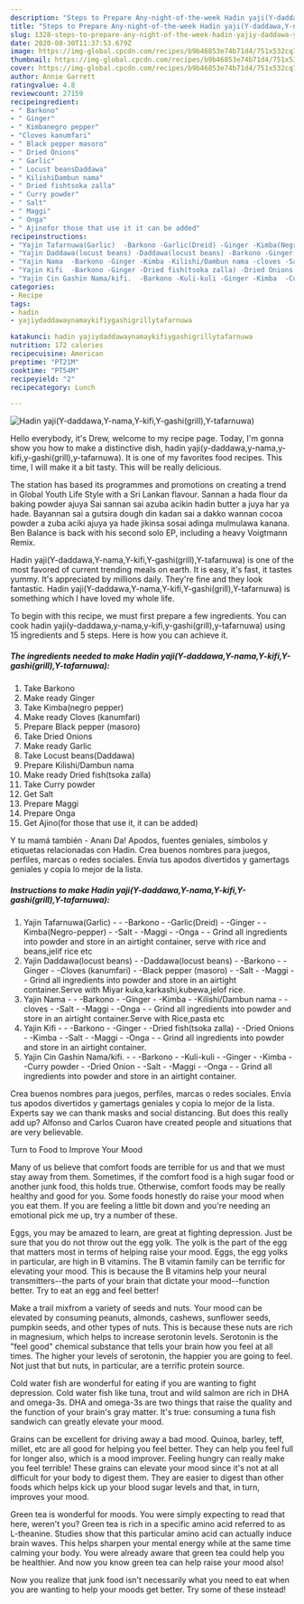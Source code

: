 ```yaml
---
description: "Steps to Prepare Any-night-of-the-week Hadin yaji(Y-daddawa,Y-nama,Y-kifi,Y-gashi(grill),Y-tafarnuwa)"
title: "Steps to Prepare Any-night-of-the-week Hadin yaji(Y-daddawa,Y-nama,Y-kifi,Y-gashi(grill),Y-tafarnuwa)"
slug: 1328-steps-to-prepare-any-night-of-the-week-hadin-yajiy-daddawa-y-nama-y-kifi-y-gashigrill-y-tafarnuwa
date: 2020-08-30T11:37:53.679Z
image: https://img-global.cpcdn.com/recipes/b9b46853e74b71d4/751x532cq70/hadin-yajiy-daddaway-namay-kifiy-gashigrilly-tafarnuwa-recipe-main-photo.jpg
thumbnail: https://img-global.cpcdn.com/recipes/b9b46853e74b71d4/751x532cq70/hadin-yajiy-daddaway-namay-kifiy-gashigrilly-tafarnuwa-recipe-main-photo.jpg
cover: https://img-global.cpcdn.com/recipes/b9b46853e74b71d4/751x532cq70/hadin-yajiy-daddaway-namay-kifiy-gashigrilly-tafarnuwa-recipe-main-photo.jpg
author: Annie Garrett
ratingvalue: 4.8
reviewcount: 27159
recipeingredient:
- " Barkono"
- " Ginger"
- " Kimbanegro pepper"
- "Cloves kanumfari"
- " Black pepper masoro"
- " Dried Onions"
- " Garlic"
- " Locust beansDaddawa"
- " KilishiDambun nama"
- " Dried fishtsoka zalla"
- " Curry powder"
- " Salt"
- " Maggi"
- " Onga"
- " Ajinofor those that use it it can be added"
recipeinstructions:
- "Yajin Tafarnuwa(Garlic)  -Barkono -Garlic(Dreid) -Ginger -Kimba(Negro-pepper) -Salt -Maggi -Onga   Grind all ingredients into powder and store in an airtight container, serve with rice and beans,jelif rice etc"
- "Yajin Daddawa(locust beans) -Daddawa(locust beans) -Barkono -Ginger -Cloves (kanumfari) -Black pepper (masoro) -Salt -Maggi  Grind all ingredients into powder and store in an airtight container.Serve with Miyar kuka,karkashi,kubewa,jelof rice."
- "Yajin Nama  -Barkono -Ginger -Kimba -Kilishi/Dambun nama -cloves -Salt -Maggi -Onga  Grind all ingredients into powder and store in an airtight container.Serve with Rice,pasta etc"
- "Yajin Kifi  -Barkono -Ginger -Dried fish(tsoka zalla) -Dried Onions -Kimba -Salt -Maggi -Onga  Grind all ingredients into powder and store in an airtight container."
- "Yajin Cin Gashin Nama/kifi.  -Barkono -Kuli-kuli -Ginger -Kimba  -Curry powder -Dried Onion -Salt -Maggi -Onga  Grind all ingredients into powder and store in an airtight container."
categories:
- Recipe
tags:
- hadin
- yajiydaddawaynamaykifiygashigrillytafarnuwa

katakunci: hadin yajiydaddawaynamaykifiygashigrillytafarnuwa 
nutrition: 172 calories
recipecuisine: American
preptime: "PT21M"
cooktime: "PT54M"
recipeyield: "2"
recipecategory: Lunch

---
```



![Hadin yaji(Y-daddawa,Y-nama,Y-kifi,Y-gashi(grill),Y-tafarnuwa)](https://img-global.cpcdn.com/recipes/b9b46853e74b71d4/751x532cq70/hadin-yajiy-daddaway-namay-kifiy-gashigrilly-tafarnuwa-recipe-main-photo.jpg)

Hello everybody, it's Drew, welcome to my recipe page. Today, I'm gonna show you how to make a distinctive dish, hadin yaji(y-daddawa,y-nama,y-kifi,y-gashi(grill),y-tafarnuwa). It is one of my favorites food recipes. This time, I will make it a bit tasty. This will be really delicious.

The station has based its programmes and promotions on creating a trend in Global Youth Life Style with a Sri Lankan flavour. Sannan a hada flour da baking powder ajuya Sai sannan sai azuba acikin hadin butter a juya har ya hade. Bayannan sai a gutsira dough din kadan sai a dakko wannan cocoa powder a zuba aciki ajuya ya hade jikinsa sosai adinga mulmulawa kanana. Ben Balance is back with his second solo EP, including a heavy Voigtmann Remix.

Hadin yaji(Y-daddawa,Y-nama,Y-kifi,Y-gashi(grill),Y-tafarnuwa) is one of the most favored of current trending meals on earth. It is easy, it's fast, it tastes yummy. It's appreciated by millions daily. They're fine and they look fantastic. Hadin yaji(Y-daddawa,Y-nama,Y-kifi,Y-gashi(grill),Y-tafarnuwa) is something which I have loved my whole life.


To begin with this recipe, we must first prepare a few ingredients. You can cook hadin yaji(y-daddawa,y-nama,y-kifi,y-gashi(grill),y-tafarnuwa) using 15 ingredients and 5 steps. Here is how you can achieve it.

<!--inarticleads1-->

##### The ingredients needed to make Hadin yaji(Y-daddawa,Y-nama,Y-kifi,Y-gashi(grill),Y-tafarnuwa):

1. Take  Barkono
1. Make ready  Ginger
1. Take  Kimba(negro pepper)
1. Make ready Cloves (kanumfari)
1. Prepare  Black pepper (masoro)
1. Take  Dried Onions
1. Make ready  Garlic
1. Take  Locust beans(Daddawa)
1. Prepare  Kilishi/Dambun nama
1. Make ready  Dried fish(tsoka zalla)
1. Take  Curry powder
1. Get  Salt
1. Prepare  Maggi
1. Prepare  Onga
1. Get  Ajino(for those that use it, it can be added)


Y tu mamá también - Ananı Da! Apodos, fuentes geniales, símbolos y etiquetas relacionadas con Hadin. Crea buenos nombres para juegos, perfiles, marcas o redes sociales. Envía tus apodos divertidos y gamertags geniales y copia lo mejor de la lista. 

<!--inarticleads2-->

##### Instructions to make Hadin yaji(Y-daddawa,Y-nama,Y-kifi,Y-gashi(grill),Y-tafarnuwa):

1. Yajin Tafarnuwa(Garlic) -  - -Barkono - -Garlic(Dreid) - -Ginger - -Kimba(Negro-pepper) - -Salt - -Maggi - -Onga  -  - Grind all ingredients into powder and store in an airtight container, serve with rice and beans,jelif rice etc
1. Yajin Daddawa(locust beans) - -Daddawa(locust beans) - -Barkono - -Ginger - -Cloves (kanumfari) - -Black pepper (masoro) - -Salt - -Maggi -  - Grind all ingredients into powder and store in an airtight container.Serve with Miyar kuka,karkashi,kubewa,jelof rice.
1. Yajin Nama -  - -Barkono - -Ginger - -Kimba - -Kilishi/Dambun nama - -cloves - -Salt - -Maggi - -Onga -  - Grind all ingredients into powder and store in an airtight container.Serve with Rice,pasta etc
1. Yajin Kifi -  - -Barkono - -Ginger - -Dried fish(tsoka zalla) - -Dried Onions - -Kimba - -Salt - -Maggi - -Onga -  - Grind all ingredients into powder and store in an airtight container.
1. Yajin Cin Gashin Nama/kifi. -  - -Barkono - -Kuli-kuli - -Ginger - -Kimba  - -Curry powder - -Dried Onion - -Salt - -Maggi - -Onga -  - Grind all ingredients into powder and store in an airtight container.


Crea buenos nombres para juegos, perfiles, marcas o redes sociales. Envía tus apodos divertidos y gamertags geniales y copia lo mejor de la lista. Experts say we can thank masks and social distancing. But does this really add up? Alfonso and Carlos Cuaron have created people and situations that are very believable. 

Turn to Food to Improve Your Mood


Many of us believe that comfort foods are terrible for us and that we must stay away from them. Sometimes, if the comfort food is a high sugar food or another junk food, this holds true. Otherwise, comfort foods may be really healthy and good for you. Some foods honestly do raise your mood when you eat them. If you are feeling a little bit down and you're needing an emotional pick me up, try a number of these.

Eggs, you may be amazed to learn, are great at fighting depression. Just be sure that you do not throw out the egg yolk. The yolk is the part of the egg that matters most in terms of helping raise your mood. Eggs, the egg yolks in particular, are high in B vitamins. The B vitamin family can be terrific for elevating your mood. This is because the B vitamins help your neural transmitters--the parts of your brain that dictate your mood--function better. Try to eat an egg and feel better!

Make a trail mixfrom a variety of seeds and nuts. Your mood can be elevated by consuming peanuts, almonds, cashews, sunflower seeds, pumpkin seeds, and other types of nuts. This is because these nuts are rich in magnesium, which helps to increase serotonin levels. Serotonin is the "feel good" chemical substance that tells your brain how you feel at all times. The higher your levels of serotonin, the happier you are going to feel. Not just that but nuts, in particular, are a terrific protein source.

Cold water fish are wonderful for eating if you are wanting to fight depression. Cold water fish like tuna, trout and wild salmon are rich in DHA and omega-3s. DHA and omega-3s are two things that raise the quality and the function of your brain's gray matter. It's true: consuming a tuna fish sandwich can greatly elevate your mood. 

Grains can be excellent for driving away a bad mood. Quinoa, barley, teff, millet, etc are all good for helping you feel better. They can help you feel full for longer also, which is a mood improver. Feeling hungry can really make you feel terrible! These grains can elevate your mood since it's not at all difficult for your body to digest them. They are easier to digest than other foods which helps kick up your blood sugar levels and that, in turn, improves your mood.

Green tea is wonderful for moods. You were simply expecting to read that here, weren't you? Green tea is rich in a specific amino acid referred to as L-theanine. Studies show that this particular amino acid can actually induce brain waves. This helps sharpen your mental energy while at the same time calming your body. You were already aware that green tea could help you be healthier. And now you know green tea can help raise your mood also!

Now you realize that junk food isn't necessarily what you need to eat when you are wanting to help your moods get better. Try some of these instead!

